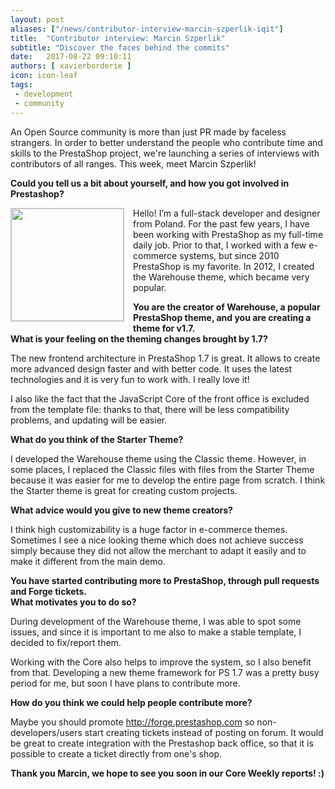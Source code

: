 ```yaml
---
layout: post
aliases: ["/news/contributor-interview-marcin-szperlik-iqit"]
title:  "Contributor interview: Marcin Szperlik"
subtitle: "Discover the faces behind the commits"
date:   2017-08-22 09:10:11
authors: [ xavierborderie ]
icon: icon-leaf
tags:
 - development
 - community
---
```


An Open Source community is more than just PR made by faceless strangers. In order to better understand the people who contribute time and skills to the PrestaShop project, we're launching a series of interviews with contributors of all ranges. This week, meet Marcin Szperlik!


**Could you tell us a bit about yourself, and how you got involved in Prestashop?**

<img style="border: 1px solid #CCC; float: left; margin: 0 1em 1em 0;" width="180" height="180" src="/assets/images/2017/08/marcin-szperlik-iqit.jpg">Hello! I’m a full-stack developer and designer from Poland. For the past few years, I have been working with PrestaShop as my full-time daily job. Prior to that, I worked with a few e-commerce systems, but since 2010 PrestaShop is my favorite. In 2012, I created the Warehouse theme, which became very popular.


**You are the creator of Warehouse, a popular PrestaShop theme, and you are creating a theme for v1.7.<br/>
What is your feeling on the theming changes brought by 1.7?**

The new frontend architecture in PrestaShop 1.7 is great. It allows to create more advanced design faster and with better code. It uses the latest technologies and it is very fun to work with. I really love it!

I also like the fact that the JavaScript Core of the front office is excluded from the template file: thanks to that, there will be less compatibility problems, and updating will be easier.


**What do you think of the Starter Theme?**

I developed the Warehouse theme using the Classic theme. However, in some places, I replaced the Classic files with files from the Starter Theme because it was easier for me to develop the entire page from scratch. I think the Starter theme is great for creating custom projects.


**What advice would you give to new theme creators?**

I think high customizability is a huge factor in e-commerce themes. Sometimes I see a nice looking theme which does not achieve success simply because they did not allow the merchant to adapt it easily and to make it different from the main demo.


**You have started contributing more to PrestaShop, through pull requests and Forge tickets.<br/>
What motivates you to do so?**

During development of the Warehouse theme, I was able to spot some issues, and since it is important to me also to make a stable template, I decided to fix/report them.

Working with the Core also helps to improve the system, so I also benefit from that. Developing a new theme framework for PS 1.7 was a pretty busy period for me, but soon I have plans to contribute more.


**How do you think we could help people contribute more?**

Maybe you should promote http://forge.prestashop.com so non-developers/users start creating tickets instead of posting on forum. It would be great to create integration with the Prestashop back office, so that it is possible to create a ticket directly from one's shop.

**Thank you Marcin, we hope to see you soon in our Core Weekly reports! :)**
